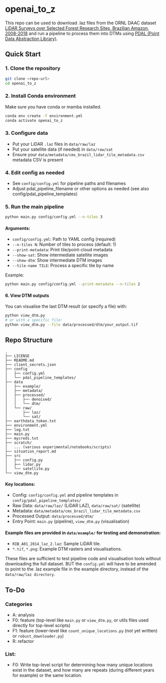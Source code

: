 # openai_to_z

This repo can be used to download .laz files from the ORNL DAAC dataset [LiDAR Surveys over Selected Forest Research Sites, Brazilian Amazon, 2008-2018](https://daac.ornl.gov/CMS/guides/LiDAR_Forest_Inventory_Brazil.html) and run a pipeline to process them into DTMs using [PDAL (Point Data Abstraction Library)](https://pdal.io/en/stable/).

## Quick Start

### 1. Clone the repository

```bash
git clone <repo-url>
cd openai_to_z
```

### 2. Install Conda environment

Make sure you have conda or mamba installed.

```bash
conda env create -f environment.yml
conda activate openai_to_z
```

### 3. Configure data

- Put your LiDAR `.laz` files in `data/raw/laz`
- Put your satellite data (if needed) in `data/raw/sat`
- Ensure your `data/metadata/cms_brazil_lidar_tile_metadata.csv` metadata CSV is present

### 4. Edit config as needed

- See `config/config.yml` for pipeline paths and filenames
- Adjust pdal_pipeline_filename or other options as needed (see also config/pdal_pipeline_templates)

### 5. Run the main pipeline

```bash
python main.py config/config.yml --n-tiles 3
```

#### Arguments:

- `config/config.yml`: Path to YAML config (required)
- `--n-tiles N`: Number of tiles to process (default: 1)
- `--print-metadata`: Print tile/point-cloud metadata
- `--show-sat`: Show intermediate satellite images
- `--show-dtm`: Show intermediate DTM images
- `--tile-name TILE`: Process a specific tile by name

Example:

```bash
python main.py config/config.yml --print-metadata --n-tiles 2
```

#### 6. View DTM outputs

You can visualise the last DTM result (or specify a file) with:

```bash
python view_dtm.py
# or with a specific file:
python view_dtm.py --file data/processed/dtm/your_output.tif
```

## Repo Structure

```text
.
├── LICENSE
├── README.md
├── client_secrets.json
├── config
│   ├── config.yml
│   └── pdal_pipeline_templates/
├── data
│   ├── example/
│   ├── metadata/
│   ├── processed/
│   │   ├── denoised/
│   │   └── dtm/
│   └── raw/
│       ├── laz/
│       └── sat/
├── earthdata_token.txt
├── environment.yml
├── log.txt
├── main.py
├── mycreds.txt
├── scratch/
│   ... (various experimental/notebooks/scripts)
├── situation_report.md
├── src
│   ├── config.py
│   ├── lidar.py
│   └── satellite.py
└── view_dtm.py
```

#### Key locations:

- Config: `config/config.yml` and pipeline templates in `config/pdal_pipeline_templates/`
- Raw Data: `data/raw/laz/` (LiDAR LAZ), `data/raw/sat/` (satellite)
- Metadata: `data/metadata/cms_brazil_lidar_tile_metadata.csv`
- Processed Output: `data/processed/dtm/`
- Entry Point: `main.py` (pipeline), `view_dtm.py` (visualisation)

#### Example files are provided in `data/example/` for testing and demonstration:

- `RIB_A01_2014_laz_2.laz`: Sample LiDAR tile.
- `*.tif`, `*.png`: Example DTM rasters and visualisations.

These files are sufficient to test pipeline code and visualisation tools without downloading the full dataset. BUT the `config.yml` will have to be amended to point to the .laz example file in the example directory, instead of the `data/raw/laz directory`.

## To-Do

### Categories

- A: analysis
- F0: feature (top-level like `main.py` or `view_dtm.py`, or utils files used directly for top-level scripts)
- F1: feature (lower-level like `count_unique_locations.py` (not yet written) or `robust_downloader.py`)
- R: refactor

### List:

- F0: Write top-level script for determining how many unique locations exist in the dataset, and how many are repeats (during different years for example) or the same location.
